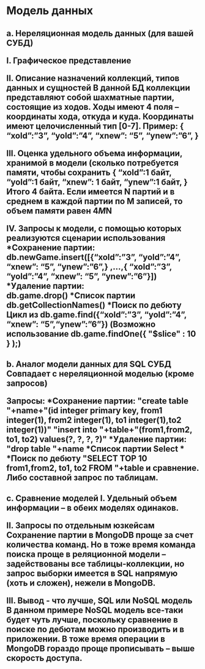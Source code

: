 <h1>Модель данных
<h2>a.	Нереляционная модель данных (для вашей СУБД)

I.	Графическое представление
 
II.	Описание назначений коллекций, типов данных и сущностей
В данной БД коллекции представляют собой шахматные партии, состоящие из ходов. Ходы имеют 4 поля – координаты хода, откуда и куда. Координаты имеют целочисленный тип [0-7].
Пример:
{
	“xold”:”3”,
	“yold”:”4”,
	“xnew”: “5”,
	“ynew”:”6”,
}

III.	Оценка удельного объема информации, хранимой в модели (сколько потребуется памяти, чтобы сохранить
{
	“xold”:1 байт,
	“yold”:1 байт,
	“xnew”: 1 байт,
	“ynew”:1 байт,
}
Итого 4 байта.
Если имеется N партий и в среднем в каждой партии по M записей, то объем памяти равен 4*M*N

IV.	Запросы к модели, с помощью которых реализуются сценарии использования
*Сохранение партии:
db.newGame.insert([{“xold”:”3”,	“yold”:”4”,	“xnew”: “5”,	“ynew”:”6”,}
,...,{ “xold”:”3”,	“yold”:”4”,	“xnew”: “5”,	“ynew”:”6”}])
*Удаление партии:  
db.game.drop()
*Список партии
db.getCollectionNames()
*Поиск по дебюту
Цикл из db.game.find({“xold”:”3”,	“yold”:”4”,	“xnew”: “5”,“ynew”:”6”})
(Возможно использование db.game.findOne({ "$slice" : 10 } );)
<br>
<h2>b.	Аналог модели данных для SQL СУБД 
Совпадает с нереляционной моделью (кроме запросов)

Запросы:
*Сохранение партии:
"create table "+name+"(id integer primary key, from1 integer(1), from2 integer(1), to1 integer(1),to2 integer(1))"
"insert into  "+table+"(from1,from2, to1, to2) values(?, ?, ?, ?)"
*Удаление партии:  
"drop table "+name
*Список партии
Select *
*Поиск по дебюту
"SELECT  TOP 10 from1,from2, to1, to2 FROM "+table
 и сравнение. Либо составной запрос по таблицам.
<br>
<h2>c.	Сравнение моделей
I.	Удельный объем информации – в обеих моделях одинаков.

II.	Запросы по отдельным юзкейсам
Сохранение партии в MongoDB проще за счет количества команд. Но в тоже время команда поиска проще в реляционной модели – задействованы все таблицы-коллекции, но запрос выборки имеется в SQL напрямую (хоть и сложен), нежели в MongoDB. 

III.	Вывод - что лучше, SQL или NoSQL модель
В данном примере NoSQL модель все-таки будет чуть лучше, поскольку сравнение в поиске по дебютам можно производить и в приложении. В тоже время операции в MongoDB гораздо проще прописывать – выше скорость доступа. 
